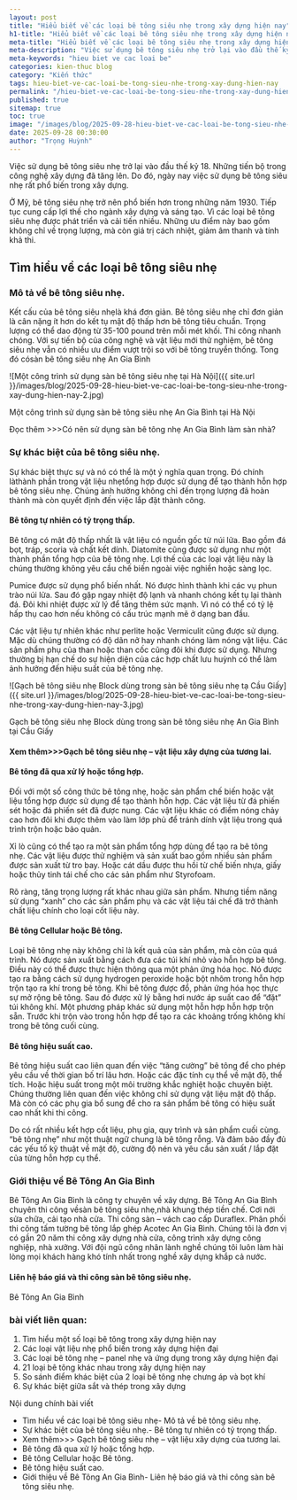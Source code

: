 ```yaml
---
layout: post
title: "Hiểu biết về các loại bê tông siêu nhẹ trong xây dựng hiện nay"
h1-title: "Hiểu biết về các loại bê tông siêu nhẹ trong xây dựng hiện nay"
meta-title: "Hiểu biết về các loại bê tông siêu nhẹ trong xây dựng hiện nay"
meta-description: "Việc sử dụng bê tông siêu nhẹ trở lại vào đầu thế kỷ 18. Đến nay, việc sử dụng bê tông siêu nhẹ rất phổ biến trong xây dựng bới nhiều ưu điểm"
meta-keywords: "hieu biet ve cac loai be"
categories: kien-thuc blog
category: "Kiến thức"
tags: hieu-biet-ve-cac-loai-be-tong-sieu-nhe-trong-xay-dung-hien-nay
permalink: "/hieu-biet-ve-cac-loai-be-tong-sieu-nhe-trong-xay-dung-hien-nay.html"
published: true
sitemap: true
toc: true
image: "/images/blog/2025-09-28-hieu-biet-ve-cac-loai-be-tong-sieu-nhe-trong-xay-dung-hien-nay-1.jpg"
date: 2025-09-28 00:30:00
author: "Trọng Huỳnh"
---
```


Việc sử dụng bê tông siêu nhẹ trở lại vào đầu thế kỷ 18. Những tiến bộ trong công nghệ xây dựng đã tăng lên. Do đó, ngày nay việc sử dụng bê tông siêu nhẹ rất phổ biến trong xây dựng.

Ở Mỹ, bê tông siêu nhẹ trở nên phổ biến hơn trong những năm 1930. Tiếp tục cung cấp lợi thế cho ngành xây dựng và sáng tạo. Vì các loại bê tông siêu nhẹ được phát triển và cải tiến nhiều. Những ưu điểm này bao gồm không chỉ về trọng lượng, mà còn giá trị cách nhiệt, giảm âm thanh và tính khả thi.

## Tìm hiểu về các loại bê tông siêu nhẹ

### Mô tả về bê tông siêu nhẹ.

Kết cấu của bê tông siêu nhẹlà khá đơn giản. Bê tông siêu nhẹ chỉ đơn giản là cân nặng ít hơn do kết tụ mật độ thấp hơn bê tông tiêu chuẩn. Trọng lượng có thể dao động từ 35-100 pound trên mỗi mét khối. Thi công nhanh chóng. Với sự tiến bộ của công nghệ và vật liệu mới thử nghiệm, bê tông siêu nhẹ vẫn có nhiều ưu điểm vượt trội so với bê tông truyền thống. Tong đó cósàn bê tông siêu nhẹ An Gia Bình

![Một công trình sử dụng sàn bê tông siêu nhẹ tại Hà Nội]({{ site.url }}/images/blog/2025-09-28-hieu-biet-ve-cac-loai-be-tong-sieu-nhe-trong-xay-dung-hien-nay-2.jpg)

Một công trình sử dụng sàn bê tông siêu nhẹ An Gia Bình tại Hà Nội

Đọc thêm >>>Có nên sử dụng sàn bê tông nhẹ An Gia Bình làm sàn nhà?

### Sự khác biệt của bê tông siêu nhẹ.

Sự khác biệt thực sự và nó có thể là một ý nghĩa quan trọng. Đó chính làthành phần trong vật liệu nhẹtổng hợp được sử dụng để tạo thành hỗn hợp bê tông siêu nhẹ. Chúng ảnh hưởng không chỉ đến trọng lượng đã hoàn thành mà còn quyết định đến việc lắp đặt thành công.

#### Bê tông tự nhiên có tỷ trọng thấp.

Bê tông có mật độ thấp nhất là vật liệu có nguồn gốc từ núi lửa. Bao gồm đá bọt, tráp, scoria và chất kết dính. Diatomite cũng được sử dụng như một thành phần tổng hợp của bê tông nhẹ. Lợi thế của các loại vật liệu này là chúng thường không yêu cầu chế biến ngoài việc nghiền hoặc sàng lọc.

Pumice được sử dụng phổ biến nhất. Nó được hình thành khi các vụ phun trào núi lửa. Sau đó gặp ngay nhiệt độ lạnh và nhanh chóng kết tụ lại thành đá. Đôi khi nhiệt được xử lý để tăng thêm sức mạnh. Vì nó có thể có tỷ lệ hấp thụ cao hơn nếu không có cấu trúc mạnh mẽ ở dạng ban đầu.

Các vật liệu tự nhiên khác như perlite hoặc Vermiculit cũng được sử dụng. Mặc dù chúng thường có độ dãn nở hay nhanh chóng làm nóng vật liệu. Các sản phẩm phụ của than hoặc than cốc cũng đôi khi được sử dụng. Nhưng thường bị hạn chế do sự hiện diện của các hợp chất lưu huỳnh có thể làm ảnh hưởng đến hiệu suất của bê tông nhẹ.

![Gạch bê tông siêu nhẹ Block dùng trong sàn bê tông siêu nhẹ tạ Cầu Giấy]({{ site.url }}/images/blog/2025-09-28-hieu-biet-ve-cac-loai-be-tong-sieu-nhe-trong-xay-dung-hien-nay-3.jpg)

Gạch bê tông siêu nhẹ Block dùng trong sàn bê tông siêu nhẹ An Gia Bình tại Cầu Giấy

#### Xem thêm>>>Gạch bê tông siêu nhẹ – vật liệu xây dựng của tương lai.

#### Bê tông đã qua xử lý hoặc tổng hợp.

Đối với một số công thức bê tông nhẹ, hoặc sản phẩm chế biến hoặc vật liệu tổng hợp được sử dụng để tạo thành hỗn hợp. Các vật liệu từ đá phiến sét hoặc đá phiến sét đã được nung. Các vật liệu khác có điểm nóng chảy cao hơn đôi khi được thêm vào làm lớp phủ để tránh dính vật liệu trong quá trình trộn hoặc bảo quản.

Xỉ lò cũng có thể tạo ra một sản phẩm tổng hợp dùng để tạo ra bê tông nhẹ. Các vật liệu được thử nghiệm và sản xuất bao gồm nhiều sản phẩm được sản xuất từ ​​tro bay. Hoặc cát dầu được thu hồi từ chế biến nhựa, giấy hoặc thủy tinh tái chế cho các sản phẩm như Styrofoam.

Rõ ràng, tăng trọng lượng rất khác nhau giữa sản phẩm. Nhưng tiềm năng sử dụng “xanh” cho các sản phẩm phụ và các vật liệu tái chế đã trở thành chất liệu chính cho loại cốt liệu này.

#### Bê tông Cellular hoặc Bê tông.

Loại bê tông nhẹ này không chỉ là kết quả của sản phẩm, mà còn của quá trình. Nó được sản xuất bằng cách đưa các túi khí nhỏ vào hỗn hợp bê tông. Điều này có thể được thực hiện thông qua một phản ứng hóa học. Nó được tạo ra bằng cách sử dụng hydrogen peroxide hoặc bột nhôm trong hỗn hợp trộn tạo ra khí trong bê tông. Khi bê tông được đổ, phản ứng hóa học thực sự mở rộng bê tông. Sau đó được xử lý bằng hơi nước áp suất cao để “đặt” túi không khí. Một phương pháp khác sử dụng một hỗn hợp hỗn hợp trộn sẵn. Trước khi trộn vào trong hỗn hợp để tạo ra các khoảng trống không khí trong bê tông cuối cùng.

#### Bê tông hiệu suất cao.

Bê tông hiệu suất cao liên quan đến việc “tăng cường” bê tông để cho phép yêu cầu về thời gian bố trí lâu hơn. Hoặc các đặc tính cụ thể về mật độ, thể tích. Hoặc hiệu suất trong một môi trường khắc nghiệt hoặc chuyên biệt. Chúng thường liên quan đến việc không chỉ sử dụng vật liệu mật độ thấp. Mà còn có các phụ gia bổ sung để cho ra sản phẩm bê tông có hiệu suất cao nhất khi thi công.

Do có rất nhiều kết hợp cốt liệu, phụ gia, quy trình và sản phẩm cuối cùng. “bê tông nhẹ” như một thuật ngữ chung là bê tông rỗng. Và đảm bảo đầy đủ các yếu tố kỹ thuật về mật độ, cường độ nén và yêu cầu sản xuất / lắp đặt của từng hỗn hợp cụ thể.

### Giới thiệu về Bê Tông An Gia Bình

Bê Tông An Gia Bình là công ty chuyên về xây dựng. Bê Tông An Gia Bình chuyên thi công vềsàn bê tông siêu nhẹ,nhà khung thép tiền chế. Cơi nới sửa chữa, cải tạo nhà cửa. Thi công sàn – vách cao cấp Duraflex. Phân phối thi công tấm tường bê tông lắp ghép Acotec An Gia Bình. Chúng tôi là đơn vị có gần 20 năm thi công xây dựng nhà cửa, công trình xây dựng công nghiệp, nhà xưởng. Với đội ngũ công nhân lành nghề chúng tôi luôn làm hài lòng mọi khách hàng khó tính nhất trong nghề xây dựng khắp cả nước.

#### Liên hệ báo giá và thi công sàn bê tông siêu nhẹ.

Bê Tông An Gia Bình

### bài viết liên quan:

1. Tìm hiểu một số loại bê tông trong xây dựng hiện nay
2. Các loại vật liệu nhẹ phổ biến trong xây dựng hiện đại
3. Các loại bê tông nhẹ – panel nhẹ và ứng dụng trong xây dựng hiện đại
4. 21 loại bê tông khác nhau trong xây dựng hiện nay
5. So sánh điểm khác biệt của 2 loại bê tông nhẹ chưng áp và bọt khí
6. Sự khác biệt giữa sắt và thép trong xây dựng

Nội dung chính bài viết

- Tìm hiểu về các loại bê tông siêu nhẹ- Mô tả về bê tông siêu nhẹ.
- Sự khác biệt của bê tông siêu nhẹ.- Bê tông tự nhiên có tỷ trọng thấp.
- Xem thêm>>> Gạch bê tông siêu nhẹ – vật liệu xây dựng của tương lai.
- Bê tông đã qua xử lý hoặc tổng hợp.
- Bê tông Cellular hoặc Bê tông.
- Bê tông hiệu suất cao.
- Giới thiệu về Bê Tông An Gia Bình- Liên hệ báo giá và thi công sàn bê tông siêu nhẹ.